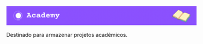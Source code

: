 <p align="left">
  <img src="https://github.com/srtajoy/srtajoy/raw/main/assets/git-academy.gif" alt="academy">
</p>

Destinado para armazenar projetos acadêmicos. 
